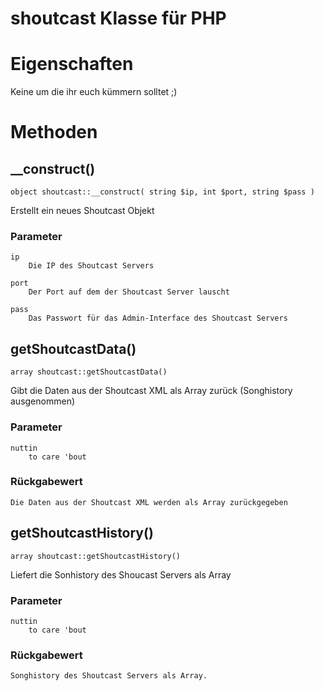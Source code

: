 shoutcast Klasse für PHP
======

# Eigenschaften

Keine um die ihr euch kümmern solltet ;)

# Methoden


## __construct()
    object shoutcast::__construct( string $ip, int $port, string $pass )

Erstellt ein neues Shoutcast Objekt

### Parameter
    ip
        Die IP des Shoutcast Servers

    port
        Der Port auf dem der Shoutcast Server lauscht

    pass
        Das Passwort für das Admin-Interface des Shoutcast Servers

## getShoutcastData()
    array shoutcast::getShoutcastData()

Gibt die Daten aus der Shoutcast XML als Array zurück (Songhistory ausgenommen)

### Parameter
    nuttin
        to care 'bout

### Rückgabewert
    Die Daten aus der Shoutcast XML werden als Array zurückgegeben

## getShoutcastHistory()
    array shoutcast::getShoutcastHistory()

Liefert die Sonhistory des Shoucast Servers als Array

### Parameter
    nuttin
        to care 'bout

### Rückgabewert
    Songhistory des Shoutcast Servers als Array.
